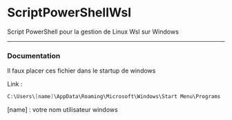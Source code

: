 # ScriptPowerShellWsl
Script PowerShell pour la gestion de Linux Wsl sur Windows

<hr>

### Documentation

Il faux placer ces fichier dans le startup de windows

Link :
```s
C:\Users\[name]\AppData\Roaming\Microsoft\Windows\Start Menu\Programs
```

[name] : votre nom utilisateur windows
